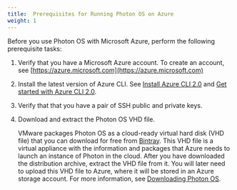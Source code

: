 ```yaml
---
title:  Prerequisites for Running Photon OS on Azure
weight: 1
---
```


Before you use Photon OS with Microsoft Azure, perform the following prerequisite tasks:

1. Verify that you have a Microsoft Azure account. To create an account, see [https://azure.microsoft.com](https://azure.microsoft.com)

1. Install the latest version of Azure CLI. See [Install Azure CLI 2.0](https://docs.microsoft.com/en-us/cli/azure/install-azure-cli?view=azure-cli-latest) and [Get started with Azure CLI 2.0](https://docs.microsoft.com/en-us/cli/azure/get-started-with-azure-cli?view=azure-cli-latest).

1. Verify that that you have a pair of SSH public and private keys. 

1. Download and extract the Photon OS VHD file.
    
    VMware packages Photon OS as a cloud-ready virtual hard disk (VHD file) that you can download for free from  [Bintray](https://bintray.com/vmware/photon). This VHD file is a virtual appliance with the information and packages that Azure needs to launch an instance of Photon in the cloud. After you have downloaded the distribution archive, extract the VHD file from it. You will later need to upload this VHD file to Azure, where it will be stored in an Azure storage account. For more information, see [Downloading Photon OS](../../downloading-photon/).